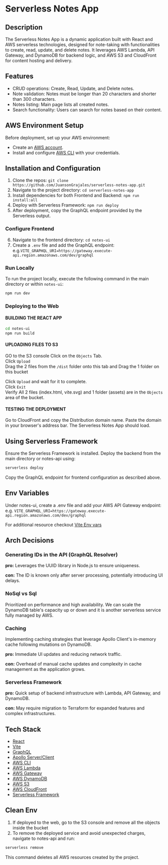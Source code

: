 # Serverless Notes App

## Description
The Serverless Notes App is a dynamic application built with React and AWS serverless technologies, designed for note-taking with functionalities to create, read, update, and delete notes. It leverages AWS Lambda, API Gateway, and DynamoDB for backend logic, and AWS S3 and CloudFront for content hosting and delivery.

## Features

- CRUD operations: Create, Read, Update, and Delete notes.
- Note validation: Notes must be longer than 20 characters and shorter than 300 characters.
- Notes listing: Main page lists all created notes.
- Search functionality: Users can search for notes based on their content.


## AWS Environment Setup

Before deployment, set up your AWS environment:
- Create an [AWS account](https://aws.amazon.com/premiumsupport/knowledge-center/create-and-activate-aws-account/).
- Install and configure [AWS CLI](https://aws.amazon.com/cli/) with your credentials.

## Installation and Configuration

1. Clone the repos: `git clone https://github.com/JuansonGrajales/serverless-notes-app.git`
2. Navigate to the project directory: `cd serverless-notes-app`
3. Install dependencies for both Frontend and Backend: `npm run install:all`
4. Deploy with Serverless Framework: `npm run deploy`
5. After deployment, copy the GraphQL endpoint provided by the Serverless output.

### Configure Frontend
6. Navigate to the frontend directory: `cd notes-ui`
7. Create a `.env` file and add the GraphQL endpoint: e.g.`VITE_GRAPHQL_URI=https://gateway.execute-api.region.amazonaws.com/dev/graphql`

### Run Locally
To run the project locally, execute the following command in the main directory or within `notes-ui`:
```sh
npm run dev
``` 
### Deploying to the Web

#### BUILDING THE REACT APP
```sh
cd notes-ui
npm run build
```
#### UPLOADING FILES TO S3
GO to the S3 console
Click on the `Objects` Tab.  
Click `Upload`  
Drag the 2 files from the `/dist` folder onto this tab and Drag the 1 folder on this bucket

Click `Upload` and wait for it to complete.  
Click `Exit`  
Verify All 2 files (index.html, vite.svg) and 1 folder (assets) are in the `Objects` area of the bucket.

#### TESTING THE DEPLOYMENT
Go to CloudFront and copy the Distribution domain name.
Paste the domain in your browser's address bar. The Serverless Notes App should load.

## Using Serverless Framework
Ensure the Serverless Framework is installed. Deploy the backend from the main directory or notes-api using:
```sh
serverless deploy
```
Copy the GraphQL endpoint for frontend configuration as described above.

## Env Variables
Under notes-ui, create a .env file and add your AWS API Gateway endpoint:
e.g. `VITE_GRAPHQL_URI=https://gateway.execute-api.region.amazonaws.com/dev/graphql` 

For additional resource checkout [Vite Env vars](https://vitejs.dev/guide/env-and-mode)

## Arch Decisions
### Generating IDs in the API (GraphQL Resolver) 
**pro:** Leverages the UUID library in Node.js to ensure uniqueness.

**con:** The ID is known only after server processing, potentially introducing UI delays.

### NoSql vs Sql
Prioritized on performance and high availability. We can scale the DynamoDB table's capacity up or down and it is another serverless service fully managed by AWS.

### Caching
Implementing caching strategies that leverage Apollo Client's in-memory cache following mutations on DynamoDB.

**pro:** Immediate UI updates and reducing network traffic.

**con:** Overhead of manual cache updates and complexity in cache management as the application grows.

### Serverless Framework
**pro:** Quick setup of backend infrastructure with Lambda, API Gateway, and DynamoDB.

**con:** May require migration to Terraform for expanded features and complex infrastructures. 

## Tech Stack

- [React](https://react.dev/)
- [Vite](https://vitejs.dev/guide/why.html)
- [GraphQL](https://graphql.org/)
- [Apollo Server/Client](https://www.apollographql.com/docs/)
- [AWS CLI](https://aws.amazon.com/cli/)
- [AWS Lambda](https://aws.amazon.com/lambda/)
- [AWS Gateway](https://aws.amazon.com/api-gateway/)
- [AWS DynamoDB](https://aws.amazon.com/dynamodb/)
- [AWS S3](https://aws.amazon.com/s3/)
- [AWS CloudFront](https://aws.amazon.com/cloudfront/)
- [Serverless Framework](https://www.serverless.com/)

## Clean Env
1. If deployed to the web, go to the S3 console and remove all the objects inside the bucket
2. To remove the deployed service and avoid unexpected charges, navigate to notes-api and run:
```sh
serverless remove
```
This command deletes all AWS resources created by the project.



